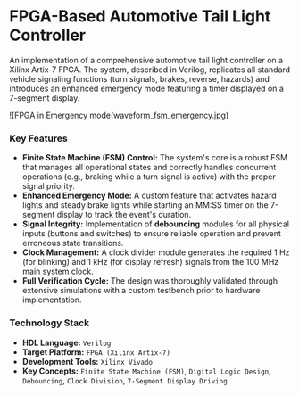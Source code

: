 # FPGA-Based Automotive Tail Light Controller

An implementation of a comprehensive automotive tail light controller on a Xilinx Artix-7 FPGA. The system, described in Verilog, replicates all standard vehicle signaling functions (turn signals, brakes, reverse, hazards) and introduces an enhanced emergency mode featuring a timer displayed on a 7-segment display.

![FPGA in Emergency mode(waveform_fsm_emergency.jpg)

### Key Features

*   **Finite State Machine (FSM) Control:** The system's core is a robust FSM that manages all operational states and correctly handles concurrent operations (e.g., braking while a turn signal is active) with the proper signal priority.
*   **Enhanced Emergency Mode:** A custom feature that activates hazard lights and steady brake lights while starting an MM:SS timer on the 7-segment display to track the event's duration.
*   **Signal Integrity:** Implementation of **debouncing** modules for all physical inputs (buttons and switches) to ensure reliable operation and prevent erroneous state transitions.
*   **Clock Management:** A clock divider module generates the required 1 Hz (for blinking) and 1 kHz (for display refresh) signals from the 100 MHz main system clock.
*   **Full Verification Cycle:** The design was thoroughly validated through extensive simulations with a custom testbench prior to hardware implementation.

### Technology Stack

*   **HDL Language:** `Verilog`
*   **Target Platform:** `FPGA (Xilinx Artix-7)`
*   **Development Tools:** `Xilinx Vivado`
*   **Key Concepts:** `Finite State Machine (FSM)`, `Digital Logic Design`, `Debouncing`, `Clock Division`, `7-Segment Display Driving`